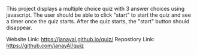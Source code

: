 This project displays a multiple choice quiz with 3 answer choices using javascript. The user should be able to click "start" to start the quiz and see a timer once the quiz starts. After the quiz starts, the "start" button should disappear. 

Website Link: https://janayal.github.io/quiz/
Repostiory Link: https://github.com/janayAl/quiz